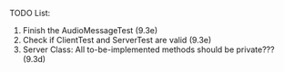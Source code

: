 TODO List:
1. Finish the AudioMessageTest (9.3e)
2. Check if ClientTest and ServerTest are valid (9.3e)
3. Server Class: All to-be-implemented methods should be private??? (9.3d) 